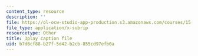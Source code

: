 ```yaml
---
content_type: resource
description: ''
file: https://ol-ocw-studio-app-production.s3.amazonaws.com/courses/15-071-the-analytics-edge-spring-2017/b7d8cf88b27f5d42b2cb855cd97efb0a_RS4Ol9PzxCM.vtt
file_type: application/x-subrip
resourcetype: Other
title: 3play caption file
uid: b7d8cf88-b27f-5d42-b2cb-855cd97efb0a
---
```

